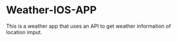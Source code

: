# Weather-IOS-APP
This is a weather app that uses an API to get weather information of location imput.
